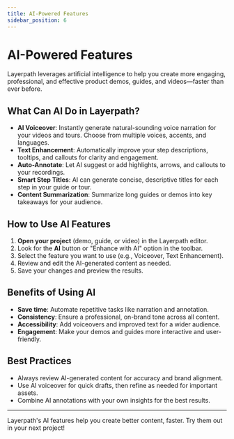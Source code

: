 ```yaml
---
title: AI-Powered Features
sidebar_position: 6
---
```


# AI-Powered Features

Layerpath leverages artificial intelligence to help you create more engaging, professional, and effective product demos, guides, and videos—faster than ever before.

## What Can AI Do in Layerpath?

- **AI Voiceover**: Instantly generate natural-sounding voice narration for your videos and tours. Choose from multiple voices, accents, and languages.
- **Text Enhancement**: Automatically improve your step descriptions, tooltips, and callouts for clarity and engagement.
- **Auto-Annotate**: Let AI suggest or add highlights, arrows, and callouts to your recordings.
- **Smart Step Titles**: AI can generate concise, descriptive titles for each step in your guide or tour.
- **Content Summarization**: Summarize long guides or demos into key takeaways for your audience.

## How to Use AI Features

1. **Open your project** (demo, guide, or video) in the Layerpath editor.
2. Look for the **AI** button or "Enhance with AI" option in the toolbar.
3. Select the feature you want to use (e.g., Voiceover, Text Enhancement).
4. Review and edit the AI-generated content as needed.
5. Save your changes and preview the results.

## Benefits of Using AI

- **Save time**: Automate repetitive tasks like narration and annotation.
- **Consistency**: Ensure a professional, on-brand tone across all content.
- **Accessibility**: Add voiceovers and improved text for a wider audience.
- **Engagement**: Make your demos and guides more interactive and user-friendly.

## Best Practices

- Always review AI-generated content for accuracy and brand alignment.
- Use AI voiceover for quick drafts, then refine as needed for important assets.
- Combine AI annotations with your own insights for the best results.

---

Layerpath's AI features help you create better content, faster. Try them out in your next project!

